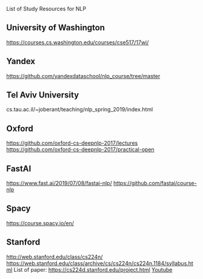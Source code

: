 List of Study Resources for NLP

## University of Washington
https://courses.cs.washington.edu/courses/cse517/17wi/

## Yandex
https://github.com/yandexdataschool/nlp_course/tree/master

## Tel Aviv University
cs.tau.ac.il/~joberant/teaching/nlp_spring_2019/index.html

## Oxford
https://github.com/oxford-cs-deepnlp-2017/lectures
https://github.com/oxford-cs-deepnlp-2017/practical-open

## FastAI
https://www.fast.ai/2019/07/08/fastai-nlp/
https://github.com/fastai/course-nlp

## Spacy
https://course.spacy.io/en/

## Stanford
http://web.stanford.edu/class/cs224n/
https://web.stanford.edu/class/archive/cs/cs224n/cs224n.1184/syllabus.html
List of paper: https://cs224d.stanford.edu/project.html
[Youtube](https://www.youtube.com/playlist?list=PLoROMvodv4rOhcuXMZkNm7j3fVwBBY42z)

